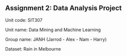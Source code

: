 ## Assignment 2: Data Analysis Project

Unit code: SIT307

Unit name: Data Mining and Machine Learning

Group name: JANH (Jarrod - Alex - Nam - Harry)

Dataset: Rain in Melbourne
